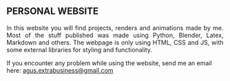 ## PERSONAL WEBSITE
<p align="justify">In this website you will find projects, renders and animations made by me. Most of the stuff published was made using Python, Blender, Latex, Markdown and others. 
The webpage is only using HTML, CSS and JS, with some external libraries for styling and functionality.</p>

If you encounter any problem while using the website, send me an email here: <agus.extrabusiness@gmail.com>
